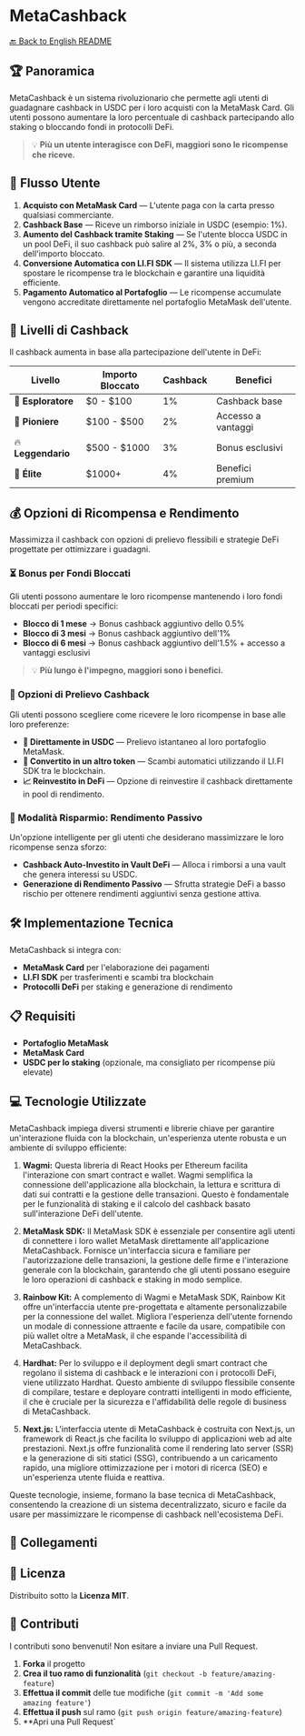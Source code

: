 # MetaCashback

[🔙 Back to English README](../README.md)

## 🏆 Panoramica
MetaCashback è un sistema rivoluzionario che permette agli utenti di guadagnare cashback in USDC per i loro acquisti con la MetaMask Card. Gli utenti possono aumentare la loro percentuale di cashback partecipando allo staking o bloccando fondi in protocolli DeFi.

> 💡 **Più un utente interagisce con DeFi, maggiori sono le ricompense che riceve.**

## 🚀 Flusso Utente

1. **Acquisto con MetaMask Card** — L'utente paga con la carta presso qualsiasi commerciante.
2. **Cashback Base** — Riceve un rimborso iniziale in USDC (esempio: 1%).
3. **Aumento del Cashback tramite Staking** — Se l'utente blocca USDC in un pool DeFi, il suo cashback può salire al 2%, 3% o più, a seconda dell'importo bloccato.
4. **Conversione Automatica con LI.FI SDK** — Il sistema utilizza LI.FI per spostare le ricompense tra le blockchain e garantire una liquidità efficiente.
5. **Pagamento Automatico al Portafoglio** — Le ricompense accumulate vengono accreditate direttamente nel portafoglio MetaMask dell'utente.

## 🎯 Livelli di Cashback

Il cashback aumenta in base alla partecipazione dell'utente in DeFi:

| Livello | Importo Bloccato | Cashback | Benefici |
|---------|-----------------|----------|----------|
| 🔰 **Esploratore** | $0 - $100 | 1% | Cashback base |
| 🚀 **Pioniere** | $100 - $500 | 2% | Accesso a vantaggi |
| 🔥 **Leggendario** | $500 - $1000 | 3% | Bonus esclusivi |
| 👑 **Élite** | $1000+ | 4% | Benefici premium |

## 💰 Opzioni di Ricompensa e Rendimento

Massimizza il cashback con opzioni di prelievo flessibili e strategie DeFi progettate per ottimizzare i guadagni.

### ⏳ Bonus per Fondi Bloccati

Gli utenti possono aumentare le loro ricompense mantenendo i loro fondi bloccati per periodi specifici:

- **Blocco di 1 mese** → Bonus cashback aggiuntivo dello 0.5%
- **Blocco di 3 mesi** → Bonus cashback aggiuntivo dell'1%
- **Blocco di 6 mesi** → Bonus cashback aggiuntivo dell'1.5% + accesso a vantaggi esclusivi

> 💡 **Più lungo è l'impegno, maggiori sono i benefici.**

### 🔄 Opzioni di Prelievo Cashback

Gli utenti possono scegliere come ricevere le loro ricompense in base alle loro preferenze:

- **💸 Direttamente in USDC** — Prelievo istantaneo al loro portafoglio MetaMask.
- **🔄 Convertito in un altro token** — Scambi automatici utilizzando il LI.FI SDK tra le blockchain.
- **📈 Reinvestito in DeFi** — Opzione di reinvestire il cashback direttamente in pool di rendimento.

### 🏦 Modalità Risparmio: Rendimento Passivo

Un'opzione intelligente per gli utenti che desiderano massimizzare le loro ricompense senza sforzo:

- **Cashback Auto-Investito in Vault DeFi** — Alloca i rimborsi a una vault che genera interessi su USDC.
- **Generazione di Rendimento Passivo** — Sfrutta strategie DeFi a basso rischio per ottenere rendimenti aggiuntivi senza gestione attiva.

## 🛠️ Implementazione Tecnica

MetaCashback si integra con:

- **MetaMask Card** per l'elaborazione dei pagamenti
- **LI.FI SDK** per trasferimenti e scambi tra blockchain
- **Protocolli DeFi** per staking e generazione di rendimento

## 📋 Requisiti

- **Portafoglio MetaMask**
- **MetaMask Card**
- **USDC per lo staking** (opzionale, ma consigliato per ricompense più elevate)

## 💻 Tecnologie Utilizzate 
MetaCashback impiega diversi strumenti e librerie chiave per garantire un'interazione fluida con la blockchain, un'esperienza utente robusta e un ambiente di sviluppo efficiente:

1. **Wagmi:** Questa libreria di React Hooks per Ethereum facilita l'interazione con smart contract e wallet. Wagmi semplifica la connessione dell'applicazione alla blockchain, la lettura e scrittura di dati sui contratti e la gestione delle transazioni. Questo è fondamentale per le funzionalità di staking e il calcolo del cashback basato sull'interazione DeFi dell'utente.

2. **MetaMask SDK:** Il MetaMask SDK è essenziale per consentire agli utenti di connettere i loro wallet MetaMask direttamente all'applicazione MetaCashback. Fornisce un'interfaccia sicura e familiare per l'autorizzazione delle transazioni, la gestione delle firme e l'interazione generale con la blockchain, garantendo che gli utenti possano eseguire le loro operazioni di cashback e staking in modo semplice.

3. **Rainbow Kit:** A complemento di Wagmi e MetaMask SDK, Rainbow Kit offre un'interfaccia utente pre-progettata e altamente personalizzabile per la connessione del wallet. Migliora l'esperienza dell'utente fornendo un modale di connessione attraente e facile da usare, compatibile con più wallet oltre a MetaMask, il che espande l'accessibilità di MetaCashback.

4. **Hardhat:** Per lo sviluppo e il deployment degli smart contract che regolano il sistema di cashback e le interazioni con i protocolli DeFi, viene utilizzato Hardhat. Questo ambiente di sviluppo flessibile consente di compilare, testare e deployare contratti intelligenti in modo efficiente, il che è cruciale per la sicurezza e l'affidabilità delle regole di business di MetaCashback.

5. **Next.js:** L'interfaccia utente di MetaCashback è costruita con Next.js, un framework di React.js che facilita lo sviluppo di applicazioni web ad alte prestazioni. Next.js offre funzionalità come il rendering lato server (SSR) e la generazione di siti statici (SSG), contribuendo a un caricamento rapido, una migliore ottimizzazione per i motori di ricerca (SEO) e un'esperienza utente fluida e reattiva.

Queste tecnologie, insieme, formano la base tecnica di MetaCashback, consentendo la creazione di un sistema decentralizzato, sicuro e facile da usare per massimizzare le ricompense di cashback nell'ecosistema DeFi.

## 🔗 Collegamenti

## 📄 Licenza

Distribuito sotto la **Licenza MIT**.

## 👥 Contributi

I contributi sono benvenuti! Non esitare a inviare una Pull Request.

1. **Forka** il progetto
2. **Crea il tuo ramo di funzionalità** (`git checkout -b feature/amazing-feature`)
3. **Effettua il commit** delle tue modifiche (`git commit -m 'Add some amazing feature'`)
4. **Effettua il push** sul ramo (`git push origin feature/amazing-feature`)
5. **Apri una Pull Request`
